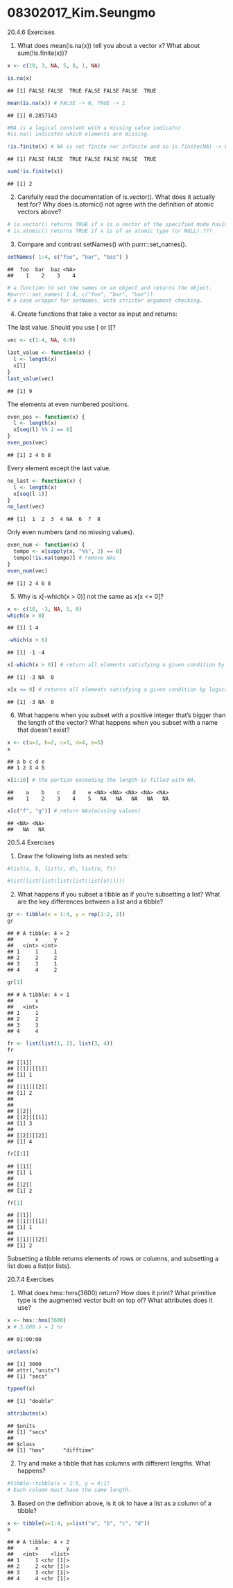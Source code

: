 # 08302017_Kim.Seungmo



20.4.6 Exercises

1. What does mean(is.na(x)) tell you about a vector x? What about sum(!is.finite(x))?

```r
x <- c(10, 3, NA, 5, 8, 1, NA)

is.na(x)
```

```
## [1] FALSE FALSE  TRUE FALSE FALSE FALSE  TRUE
```

```r
mean(is.na(x)) # FALSE -> 0, TRUE -> 1
```

```
## [1] 0.2857143
```

```r
#NA is a logical constant with a missing value indicator. 
#is.na() indicates which elements are missing.

!is.finite(x) # NA is not finite nor infinite and so is.finite(NA) -> FALSE and !is.finite(NA) -> TRUE (not equal to is.infinite(NA)!)
```

```
## [1] FALSE FALSE  TRUE FALSE FALSE FALSE  TRUE
```

```r
sum(!is.finite(x))
```

```
## [1] 2
```

2. Carefully read the documentation of is.vector(). What does it actually test for? Why does is.atomic() not agree with the definition of atomic vectors above?

```r
# is.vector() returns TRUE if x is a vector of the specified mode having no attributes other than names. 
# is.atomic() returns TRUE if x is of an atomic type (or NULL).???
```

3. Compare and contrast setNames() with purrr::set_names().

```r
setNames( 1:4, c("foo", "bar", "baz") )
```

```
##  foo  bar  baz <NA> 
##    1    2    3    4
```

```r
# a function to set the names on an object and returns the object.
#purrr::set_names( 1:4, c("foo", "bar", "baz"))
# a case wrapper for setNames, with stricter argument checking.
```

4. Create functions that take a vector as input and returns:

  The last value. Should you use [ or [[?

```r
vec <- c(1:4, NA, 6:9)

last_value <- function(x) {
  l <- length(x)
  x[l]
}
last_value(vec)
```

```
## [1] 9
```
  The elements at even numbered positions.

```r
even_pos <- function(x) {
  l <- length(x)
  x[seq(l) %% 2 == 0]
}
even_pos(vec)
```

```
## [1] 2 4 6 8
```
  Every element except the last value.

```r
no_last <- function(x) {
  l <- length(x)
  x[seq(l-1)]
}
no_last(vec)
```

```
## [1]  1  2  3  4 NA  6  7  8
```
Only even numbers (and no missing values).

```r
even_num <- function(x) {
  tempo <- x[sapply(x, "%%", 2) == 0]  
  tempo[!is.na(tempo)] # remove NAs
}
even_num(vec)
```

```
## [1] 2 4 6 8
```

5. Why is x[-which(x > 0)] not the same as x[x <= 0]?

```r
x <- c(10, -3, NA, 5, 0)
which(x > 0) 
```

```
## [1] 1 4
```

```r
-which(x > 0) 
```

```
## [1] -1 -4
```

```r
x[-which(x > 0)] # return all elements satisfying a given condition by position
```

```
## [1] -3 NA  0
```

```r
x[x <= 0] # returns all elements satisfying a given condition by logical judgment
```

```
## [1] -3 NA  0
```


6. What happens when you subset with a positive integer that’s bigger than the length of the vector? What happens when you subset with a name that doesn’t exist?

```r
x <- c(a=1, b=2, c=3, d=4, e=5)
x
```

```
## a b c d e 
## 1 2 3 4 5
```

```r
x[1:10] # the portion exceeding the length is filled with NA.
```

```
##    a    b    c    d    e <NA> <NA> <NA> <NA> <NA> 
##    1    2    3    4    5   NA   NA   NA   NA   NA
```

```r
x[c("f", "g")] # return NAs(missing values)
```

```
## <NA> <NA> 
##   NA   NA
```


20.5.4 Exercises

1. Draw the following lists as nested sets:


```r
#list(a, b, list(c, d), list(e, f))
```


```r
#list(list(list(list(list(list(a))))))
```

  
2. What happens if you subset a tibble as if you’re subsetting a list? What are the key differences between a list and a tibble?

```r
gr <- tibble(x = 1:4, y = rep(1:2, 2))
gr
```

```
## # A tibble: 4 × 2
##       x     y
##   <int> <int>
## 1     1     1
## 2     2     2
## 3     3     1
## 4     4     2
```

```r
gr[1]  
```

```
## # A tibble: 4 × 1
##       x
##   <int>
## 1     1
## 2     2
## 3     3
## 4     4
```

```r
fr <- list(list(1, 2), list(3, 4))
fr
```

```
## [[1]]
## [[1]][[1]]
## [1] 1
## 
## [[1]][[2]]
## [1] 2
## 
## 
## [[2]]
## [[2]][[1]]
## [1] 3
## 
## [[2]][[2]]
## [1] 4
```

```r
fr[[1]]
```

```
## [[1]]
## [1] 1
## 
## [[2]]
## [1] 2
```

```r
fr[1]
```

```
## [[1]]
## [[1]][[1]]
## [1] 1
## 
## [[1]][[2]]
## [1] 2
```
Subsetting a tibble returns elements of rows or columns, and subsetting a list does a list(or lists).


20.7.4 Exercises

1. What does hms::hms(3600) return? How does it print? What primitive type is the augmented vector built on top of? What attributes does it use?

```r
x <- hms::hms(3600) 
x # 3,600 s = 1 hr
```

```
## 01:00:00
```

```r
unclass(x)
```

```
## [1] 3600
## attr(,"units")
## [1] "secs"
```

```r
typeof(x)
```

```
## [1] "double"
```

```r
attributes(x)
```

```
## $units
## [1] "secs"
## 
## $class
## [1] "hms"      "difftime"
```

2. Try and make a tibble that has columns with different lengths. What happens?

```r
#tibble::tibble(x = 1:5, y = 4:1)
# Each column must have the same length.
```

3. Based on the definition above, is it ok to have a list as a column of a tibble?

```r
x <- tibble(x=1:4, y=list("a", "b", "c", "d"))
x
```

```
## # A tibble: 4 × 2
##       x         y
##   <int>    <list>
## 1     1 <chr [1]>
## 2     2 <chr [1]>
## 3     3 <chr [1]>
## 4     4 <chr [1]>
```



